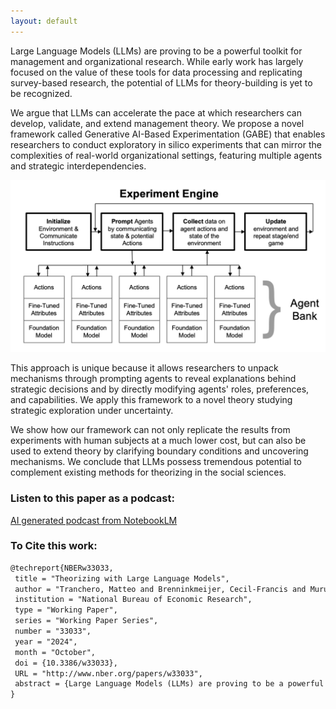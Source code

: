 ```yaml
---
layout: default
---
```


 Large Language Models (LLMs) are proving to be a powerful toolkit for management and organizational research. While early work has largely focused on the value of these tools for data processing and replicating survey-based research, the potential of LLMs for theory-building is yet to be recognized. 
 
 We argue that LLMs can accelerate the pace at which researchers can develop, validate, and extend management theory. We propose a novel framework called Generative AI-Based Experimentation (GABE) that enables researchers to conduct exploratory in silico experiments that can mirror the complexities of real-world organizational settings, featuring multiple agents and strategic interdependencies. 
 
 ![GABE Framework](images/ai-agent-framework.png)

This approach is unique because it allows researchers to unpack mechanisms through prompting agents to reveal explanations behind strategic decisions and by directly modifying agents' roles, preferences, and capabilities. We apply this framework to a novel theory studying strategic exploration under uncertainty. 
 
 We show how our framework can not only replicate the results from experiments with human subjects at a much lower cost, but can also be used to extend theory by clarifying boundary conditions and uncovering mechanisms. We conclude that LLMs possess tremendous potential to complement existing methods for theorizing in the social sciences.

### Listen to this paper as a podcast:
 
 [AI generated podcast from NotebookLM](https://notebooklm.google.com/notebook/ade43e1a-1487-4d6b-a1f7-7b51011a779e/audio)

### To Cite this work:

```markdown
@techreport{NBERw33033,
 title = "Theorizing with Large Language Models",
 author = "Tranchero, Matteo and Brenninkmeijer, Cecil-Francis and Murugan, Arul and Nagaraj, Abhishek",
 institution = "National Bureau of Economic Research",
 type = "Working Paper",
 series = "Working Paper Series",
 number = "33033",
 year = "2024",
 month = "October",
 doi = {10.3386/w33033},
 URL = "http://www.nber.org/papers/w33033",
 abstract = {Large Language Models (LLMs) are proving to be a powerful toolkit for management and organizational research. While early work has largely focused on the value of these tools for data processing and replicating survey-based research, the potential of LLMs for theory building is yet to be recognized. We argue that LLMs can accelerate the pace at which researchers can develop, validate, and extend strategic management theory. We propose a novel framework called Generative AI-Based Experimentation (GABE) that enables researchers to conduct exploratory in silico experiments that can mirror the complexities of real-world organizational settings, featuring multiple agents and strategic interdependencies. This approach is unique because it allows researchers to unpack the mechanisms behind results by directly modifying agents’ roles, preferences, and capabilities, and asking them to reveal the explanations behind decisions. We apply this framework to a novel theory studying strategic exploration under uncertainty. We show how our framework can not only replicate the results from experiments with human subjects at a much lower cost, but can also be used to extend theory by clarifying boundary conditions and uncovering mechanisms. We conclude that LLMs possess tremendous potential to complement existing methods for theorizing in strategy and, more broadly, the social sciences.},
}
```